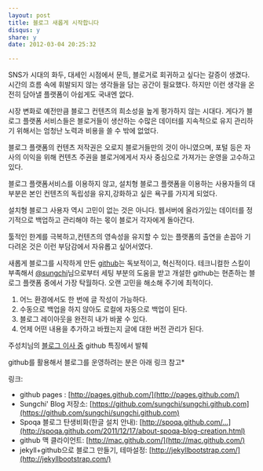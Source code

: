 ```yaml
---
layout: post
title: 블로그 새롭게 시작합니다 
disqus: y
share: y
date: 2012-03-04 20:25:32

---
```



SNS가 시대의 화두, 대세인 시점에서 문득, 블로거로 회귀하고 싶다는 갈증이 생겼다. 시간의 흐름 속에 휘발되지 않는 생각들을 담는 공간이 필요했다. 하지만 이런 생각을 온전히 담아낼 플랫폼이 아쉽게도 국내엔 없다. 

시장 변화로 예전만큼 블로그 컨텐츠의 희소성을 높게 평가하지 않는 시대다. 게다가 블로그 플랫폼 서비스들은 블로거들이 생산하는 수많은 데이터를 지속적으로 유지 관리하기 위해서는 엄청난 노력과 비용을 쓸 수 밖에 없었다. 

블로그 플랫폼의 컨텐츠 저작권은 오로지 블로거들만의 것이 아니였으며, 포털 등은 자사의 이익을 위해 컨텐츠 주권을 블로거에게서 자사 중심으로 가져가는 운영을 고수하고 있다. 

블로그 플랫폼서비스를 이용하지 않고, 설치형 블로그 플랫폼을 이용하는 사용자들의 대부분은 본인 컨텐츠의 독립성을 유지,강화하고 싶은 욕구를 가지게 되었다.  

설치형 블로그 사용자 역시 고민이 없는 것은 아니다. 웹서버에 올라가있는 데이터를 정기적으로 백업하고 관리해야 하는 몫이 블로거 각자에게 돌아간다. 

툴적인 한계를 극복하고,컨텐츠의 영속성을 유지할 수 있는 플랫폼의 출연을 손꼽아 기다려온 것은 이런 부담감에서 자유롭고 싶어서였다. 

새롭게 블로그를 시작하게 만든 [github](http://pages.github.com/)는 독보적이고, 혁신적이다. 
테크니컬한 스킬이 부족해서 [@sungchi](http://sungchi.github.com)님으로부터 세팅 부분의 도움을 받고 개설한 github는 현존하는 블로그 플랫폼 중에서 가장 탁월하다. 
오랜 고민을 해소해 주기에 최적이다.  

1. 어느 환경에서도 한 번에 글 작성이 가능하다.
2. 수동으로 백업을 하지 않아도 로컬에 자동으로 백업이 된다.
3. 블로그 레이아웃을 완전히 내가 바꿀 수 있다.
4. 언제 어떤 내용을 추가하고 바꿨는지 글에 대한 버전 관리가 된다.

주성치님의 [블로그 이사 중](http://plan9.kr/move-to-new-blog/) github 특징에서 발췌

github를 활용해서 블로그를 운영하려는 분은 아래 링크 참고* 

링크:

* github pages : [http://pages.github.com/](http://pages.github.com/)
* Sungchi' Blog 저장소: [https://github.com/sungchi/sungchi.github.com](https://github.com/sungchi/sungchi.github.com)
* Spoqa 블로그 탄생비화(한글 설치 안내): [http://spoqa.github.com/...](http://spoqa.github.com/2011/12/17/about-spoqa-blog-creation.html)
* github 맥 클라이언트: [http://mac.github.com/](http://mac.github.com/)
* jekyll+github으로 블로그 만들기, 테마설정: [http://jekyllbootstrap.com/](http://jekyllbootstrap.com/)




